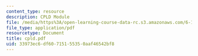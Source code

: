 ```yaml
---
content_type: resource
description: CPLD Module
file: /media/https%3A/open-learning-course-data-rc.s3.amazonaws.com/6-111-introductory-digital-systems-laboratory-fall-2002/33973ec6df60715155350aaf46542bf8_cpld.pdf
file_type: application/pdf
resourcetype: Document
title: cpld.pdf
uid: 33973ec6-df60-7151-5535-0aaf46542bf8
---
```

